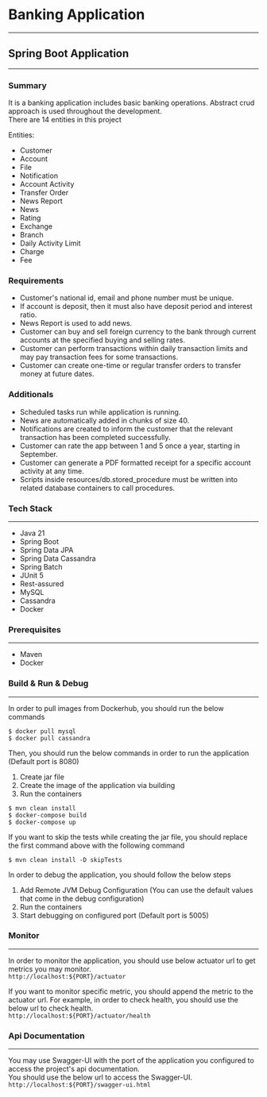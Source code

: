 # Banking Application
---

## Spring Boot Application
---

### Summary
It is a banking application includes basic banking operations. Abstract crud approach is used throughout the development.<br/>
There are 14 entities in this project

Entities:
- Customer
- Account
- File
- Notification
- Account Activity
- Transfer Order
- News Report
- News
- Rating
- Exchange
- Branch
- Daily Activity Limit
- Charge
- Fee

### Requirements
- Customer's national id, email and phone number must be unique.
- If account is deposit, then it must also have deposit period and interest ratio.
- News Report is used to add news.
- Customer can buy and sell foreign currency to the bank through current accounts at the specified buying and selling rates.
- Customer can perform transactions within daily transaction limits and may pay transaction fees for some transactions.
- Customer can create one-time or regular transfer orders to transfer money at future dates.

### Additionals
- Scheduled tasks run while application is running.
- News are automatically added in chunks of size 40.
- Notifications are created to inform the customer that the relevant transaction has been completed successfully.
- Customer can rate the app between 1 and 5 once a year, starting in September.
- Customer can generate a PDF formatted receipt for a specific account activity at any time.
- Scripts inside resources/db.stored_procedure must be written into related database containers to call procedures.

### Tech Stack
---
- Java 21
- Spring Boot
- Spring Data JPA
- Spring Data Cassandra
- Spring Batch
- JUnit 5
- Rest-assured
- MySQL
- Cassandra
- Docker

### Prerequisites
---
- Maven
- Docker

### Build & Run & Debug
---
In order to pull images from Dockerhub, you should run the below commands
```
$ docker pull mysql
$ docker pull cassandra
```

Then, you should run the below commands in order to run the application (Default port is 8080)

1) Create jar file
2) Create the image of the application via building
3) Run the containers

```
$ mvn clean install
$ docker-compose build
$ docker-compose up
```

If you want to skip the tests while creating the jar file, you should replace the first command above with the following command

`$ mvn clean install -D skipTests`

In order to debug the application, you should follow the below steps

1) Add Remote JVM Debug Configuration (You can use the default values that come in the debug configuration)
2) Run the containers
3) Start debugging on configured port (Default port is 5005)

### Monitor
---
In order to monitor the application, you should use below actuator url to get metrics you may monitor.<br/>
`http://localhost:${PORT}/actuator`
 
If you want to monitor specific metric, you should append the metric to the actuator url. For example, in order to check health, you should use the below url to check health.<br/>
`http://localhost:${PORT}/actuator/health`

### Api Documentation
---
You may use Swagger-UI with the port of the application you configured to access the project's api documentation.<br/>
You should use the below url to access the Swagger-UI.<br/>
`http://localhost:${PORT}/swagger-ui.html`
